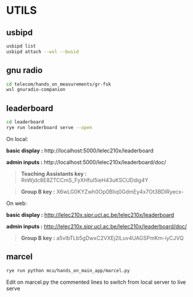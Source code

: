 # UTILS
## usbipd

```bash
usbipd list
usbipd attach --wsl --busid
```

## gnu radio
```bash
cd telecom/hands_on_measurements/gr-fsk
wsl gnuradio-companion
```

## leaderboard
```bash
cd leaderboard
rye run leaderboard serve --open
```
On local:

**basic display :** http://localhost:5000/lelec210x/leaderboard

**admin inputs :** http://localhost:5000/lelec210x/leaderboard/doc/

> **Teaching Assistants key :** RnWjdc8E8ZTCCmS_FyXHfuI5ieH43uKSCUDdig4Y

> **Group B key :** X6wLG0KYZwh0Op0BIiq0GdmEy4x7Ot3BDlRyecx-

On web:

**basic display :** http://lelec210x.sipr.ucl.ac.be/lelec210x/leaderboard

**admin inputs :** http://lelec210x.sipr.ucl.ac.be/lelec210x/leaderboard/doc/

> **Group B key :** a5vIbTLb5gDwxC2VXEj2lLuv4UAGSPmKm-iyCJVQ

## marcel
```bash
rye run python mcu/hands_on_main_app/marcel.py
```
Edit on marcel.py the commented lines to switch from local server to live serve
